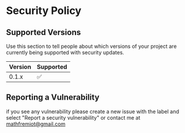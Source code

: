 # Security Policy

## Supported Versions

Use this section to tell people about which versions of your project are
currently being supported with security updates.

| Version | Supported          |
| ------- | ------------------ |
| 0.1.x   | :white_check_mark: |

## Reporting a Vulnerability

if you see any vulnerability please create a new issue with the label and select "Report a security vulnerability" or contact me at mathfremiot@gmail.com
